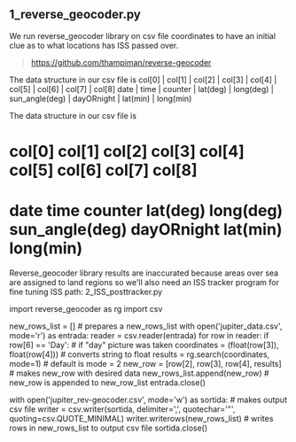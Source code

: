 ## 1_reverse_geocoder.py
We run reverse_geocoder library on csv file coordinates to have an initial clue
as to what locations has ISS passed over.
>https://github.com/thampiman/reverse-geocoder


The data structure in our csv file is
col[0] | col[1] | col[2] | col[3]   | col[4]    | col[5]	     | col[6]     | col[7]   | col[8] 
date | time | counter | lat(deg) | long(deg) | sun_angle(deg) | dayORnight | lat(min) | long(min) 



The data structure in our csv file is
# col[0] col[1] col[2]  col[3]   col[4]    col[5]         col[6]     col[7]     col[8]
# date   time   counter lat(deg) long(deg) sun_angle(deg) dayORnight lat(min)   long(min)

Reverse_geocoder library results are inaccurated
because areas over sea are assigned to land regions
so we'll also need an ISS tracker program for fine tuning ISS path: 2_ISS_posttracker.py


import reverse_geocoder as rg
import csv

new_rows_list = [] # prepares a new_rows_list
with open('jupiter_data.csv', mode='r') as entrada:
    reader = csv.reader(entrada)
    for row in reader:
        if row[6] == 'Day': # if "day" picture was taken
            coordinates = (float(row[3]), float(row[4])) # converts string to float
            results = rg.search(coordinates, mode=1) # default is mode = 2
            new_row = [row[2], row[3], row[4], results] # makes new_row with desired data
            new_rows_list.append(new_row) # new_row is appended to new_row_list
    entrada.close()

with open('jupiter_rev-geocoder.csv', mode='w') as sortida: # makes output csv file
    writer = csv.writer(sortida, delimiter=',', quotechar='"', quoting=csv.QUOTE_MINIMAL)
    writer.writerows(new_rows_list)  # writes rows in new_rows_list to output csv file
    sortida.close()
